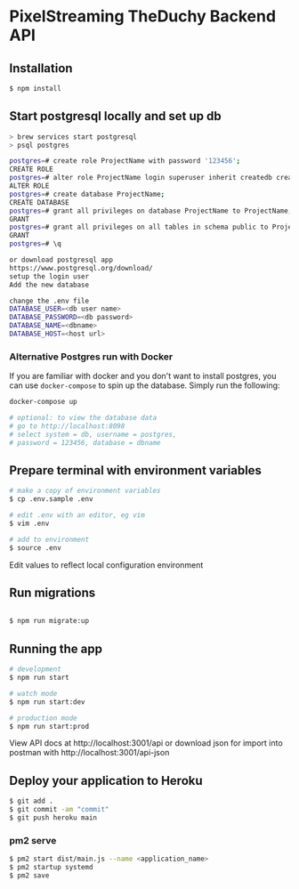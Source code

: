 # PixelStreaming TheDuchy Backend API

## Installation

```bash
$ npm install
```

## Start postgresql locally and set up db

```bash
> brew services start postgresql
> psql postgres

postgres=# create role ProjectName with password '123456';
CREATE ROLE
postgres=# alter role ProjectName login superuser inherit createdb createrole replication;
ALTER ROLE
postgres=# create database ProjectName;
CREATE DATABASE
postgres=# grant all privileges on database ProjectName to ProjectName;
GRANT
postgres=# grant all privileges on all tables in schema public to ProjectName;
GRANT
postgres=# \q

or download postgresql app
https://www.postgresql.org/download/
setup the login user
Add the new database

change the .env file
DATABASE_USER=<db user name>
DATABASE_PASSWORD=<db password>
DATABASE_NAME=<dbname>
DATABASE_HOST=<host url>

```

### Alternative Postgres run with Docker

If you are familiar with docker and you don't want to install postgres, you can use `docker-compose` to spin up the database. Simply run the following:

```bash
docker-compose up

# optional: to view the database data
# go to http://localhost:8098
# select system = db, username = postgres,
# password = 123456, database = dbname
```

## Prepare terminal with environment variables

```bash
# make a copy of environment variables
$ cp .env.sample .env

# edit .env with an editor, eg vim
$ vim .env

# add to environment
$ source .env
```

Edit values to reflect local configuration environment

## Run migrations

```bash

$ npm run migrate:up
```

## Running the app

```bash
# development
$ npm run start

# watch mode
$ npm run start:dev

# production mode
$ npm run start:prod
```

View API docs at http://localhost:3001/api or download json for import into postman with
http://localhost:3001/api-json

## Deploy your application to Heroku

```bash
$ git add .
$ git commit -am "commit"
$ git push heroku main
```

### pm2 serve

```bash
$ pm2 start dist/main.js --name <application_name>
$ pm2 startup systemd
$ pm2 save
```
